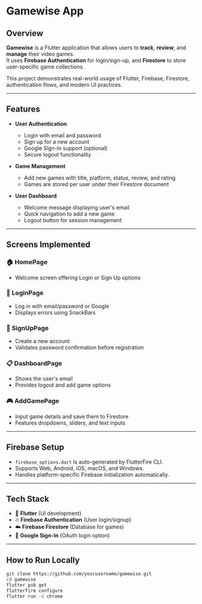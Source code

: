 # Gamewise App

## Overview

**Gamewise** is a Flutter application that allows users to **track**, **review**, and **manage** their video games.  
It uses **Firebase Authentication** for login/sign-up, and **Firestore** to store user-specific game collections.

This project demonstrates real-world usage of Flutter, Firebase, Firestore, authentication flows, and modern UI practices.

---

## Features

- **User Authentication**
  - Login with email and password
  - Sign up for a new account
  - Google Sign-In support (optional)
  - Secure logout functionality

- **Game Management**
  - Add new games with title, platform, status, review, and rating
  - Games are stored per user under their Firestore document

- **User Dashboard**
  - Welcome message displaying user's email
  - Quick navigation to add a new game
  - Logout button for session management

---

## Screens Implemented

### 🏠 HomePage
- Welcome screen offering Login or Sign Up options

### 🔐 LoginPage
- Log in with email/password or Google
- Displays errors using SnackBars

### 📝 SignUpPage
- Create a new account
- Validates password confirmation before registration

### 📋 DashboardPage
- Shows the user's email
- Provides logout and add game options

### 🎮 AddGamePage
- Input game details and save them to Firestore
- Features dropdowns, sliders, and text inputs

---

## Firebase Setup

- `firebase_options.dart` is auto-generated by FlutterFire CLI.
- Supports Web, Android, iOS, macOS, and Windows.
- Handles platform-specific Firebase initialization automatically.

---

## Tech Stack

- 🎯 **Flutter** (UI development)
- 🔥 **Firebase Authentication** (User login/signup)
- ☁️ **Firebase Firestore** (Database for games)
- 🔑 **Google Sign-In** (OAuth login option)

---

## How to Run Locally

```bash
git clone https://github.com/yourusername/gamewise.git
cd gamewise
flutter pub get
flutterfire configure
flutter run -d chrome

